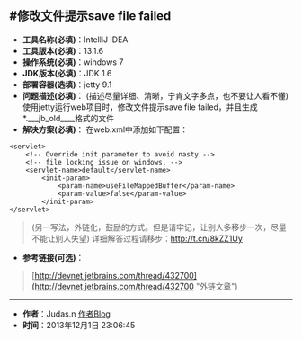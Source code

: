 #修改文件提示save file failed
---
* **工具名称(必填)**：IntelliJ IDEA
* **工具版本(必填)**：13.1.6
* **操作系统(必填)**：windows 7
* **JDK版本(必填)**：JDK 1.6
* **部署容器(选填)**：jetty 9.1
* **问题描述(必填)**：
(描述尽量详细、清晰，宁肯文字多点，也不要让人看不懂)
使用jetty运行web项目时，修改文件提示save file failed，并且生成 *.\___jb\_old\____格式的文件
* **解决方案(必填)**：
在web.xml中添加如下配置：
```
<servlet>       
	<!-- Override init parameter to avoid nasty -->       
	<!-- file locking issue on windows. -->       
	<servlet-name>default</servlet-name>       
		<init-param>           
			<param-name>useFileMappedBuffer</param-name>           
			<param-value>false</param-value>       
		</init-param> 
</servlet>
```
>(另一写法，外链化，鼓励的方式。但是请牢记，让别人多移步一次，尽量不能让别人失望)
>详细解答过程请移步：http://t.cn/8kZZ1Uy

* **参考链接(可选)**：
>[http://devnet.jetbrains.com/thread/432700](http://devnet.jetbrains.com/thread/432700 "外链文章")
---
* **作者**：Judas.n [作者Blog](http://www.YouMeek.com "个人博客")
* **时间**：2013年12月1日 23:06:45
